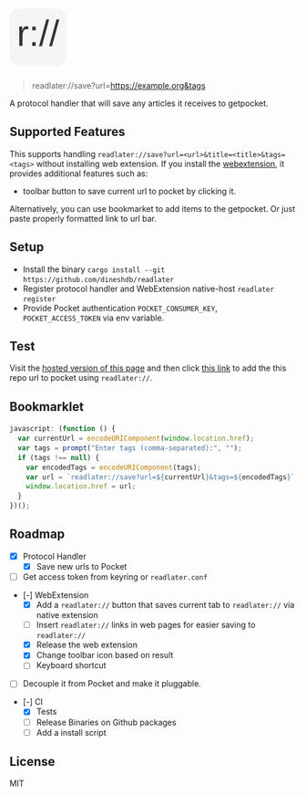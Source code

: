 # ![readlater:// logo](webext/icons/icon.svg "Logo")

> readlater://save?url=https://example.org&tags

A protocol handler that will save any articles it receives to getpocket.

## Supported Features

This supports handling `readlater://save?url=<url>&title=<title>&tags=<tags>`
without installing web extension. If you install the
[webextension](https://addons.mozilla.org/en-US/firefox/addon/read_later/), it
provides additional features such as:

- toolbar button to save current url to pocket by clicking it.

Alternatively, you can use bookmarket to add items to the getpocket. Or just
paste properly formatted link to url bar.

## Setup

- Install the binary `cargo install --git https://github.com/dineshdb/readlater`
- Register protocol handler and WebExtension native-host `readlater register`
- Provide Pocket authentication `POCKET_CONSUMER_KEY`, `POCKET_ACCESS_TOKEN` via
  env variable.

## Test

Visit the [hosted version of this page](https://dbhattarai.info.np/readlater/)
and then click
[this link](readlater://save?url=https://github.com/dineshdb/readlater) to add
the this repo url to pocket using `readlater://`.

## Bookmarklet

```javascript
javascript: (function () {
  var currentUrl = encodeURIComponent(window.location.href);
  var tags = prompt("Enter tags (comma-separated):", "");
  if (tags !== null) {
    var encodedTags = encodeURIComponent(tags);
    var url = `readlater://save?url=${currentUrl}&tags=${encodedTags}`;
    window.location.href = url;
  }
})();
```

## Roadmap

- [x] Protocol Handler
  - [x] Save new urls to Pocket
- [ ] Get access token from keyring or `readlater.conf`
- [-] WebExtension
  - [x] Add a `readlater://` button that saves current tab to `readlater://` via
        native extension
  - [ ] Insert `readlater://` links in web pages for easier saving to
        `readlater://`
  - [x] Release the web extension
  - [x] Change toolbar icon based on result
  - [ ] Keyboard shortcut
- [ ] Decouple it from Pocket and make it pluggable.
- [-] CI
  - [x] Tests
  - [ ] Release Binaries on Github packages
  - [ ] Add a install script

## License

MIT
